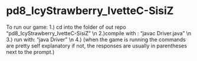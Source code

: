 pd8_IcyStrawberry_IvetteC-SisiZ
===============================

To run our game:
1.) cd into the folder of out repo “pd8_IcyStrawberry_IvetteC-SisiZ” \n
2.)compile with : “javac Driver.java” \n
3.) run with: “java Driver” \n
4.) (when the game is running the commands are pretty self explanatory if not, the responses are usually in parentheses next to the prompt.)
